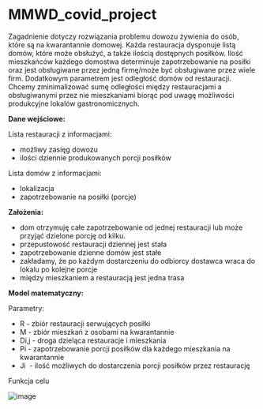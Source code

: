 # MMWD_covid_project

Zagadnienie dotyczy rozwiązania problemu dowozu żywienia do osób, które są na kwarantannie domowej. Każda restauracja dysponuje listą domów, które może obsłużyć, a także 
ilością dostępnych posiłków. Ilość mieszkańców każdego domostwa determinuje zapotrzebowanie na posiłki oraz jest obsługiwane przez jedną firmę/może być obsługiwane przez 
wiele firm. Dodatkowym parametrem jest odległość domów od restauracji. Chcemy zminimalizować sumę odległości między restauracjami a obsługiwanymi przez nie mieszkaniami 
biorąc pod uwagę możliwości produkcyjne lokalów gastronomicznych.

**Dane wejściowe:**

Lista restauracji z informacjami:
  - możliwy zasięg dowozu 
  - ilości dziennie produkowanych porcji posiłków

Lista domów z informacjami:
  - lokalizacja
  - zapotrzebowanie na posiłki (porcje) 

**Założenia:**

  - dom otrzymuję całe zapotrzebowanie od jednej restauracji lub może przyjąć dzielone porcję od kilku.
  - przepustowość restauracji dziennej jest stała
  - zapotrzebowanie dzienne domów jest stałe
  - zakładamy, że po każdym dostarczeniu do odbiorcy dostawca wraca do lokalu po kolejne porcje
  - między mieszkaniem a restauracją jest jedna trasa 


**Model matematyczny:**

Parametry:
  - R - zbiór restauracji serwujących posiłki
  - M - zbiór mieszkań z osobami na kwarantannie
  - Di,j - droga dzieląca restauracje i mieszkania
  - Pi - zapotrzebowanie porcji posiłków dla każdego mieszkania na kwarantannie
  - Ji  - ilość możliwych do dostarczenia porcji posiłków przez restaurację

Funkcja celu

![image](https://user-images.githubusercontent.com/49729749/111630480-b2691a80-87f2-11eb-82cd-6f33e918f1c7.png)




